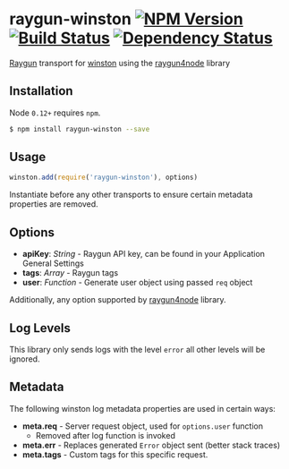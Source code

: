 # raygun-winston [![NPM Version][version-image]][version-url] [![Build Status][build-image]][build-url] [![Dependency Status][david-image]][david-url]

[Raygun][raygun] transport for [winston][winston] using the [raygun4node][raygun-node] library

## Installation

Node `0.12+` requires `npm`.

``` sh
$ npm install raygun-winston --save
```

## Usage

```javascript
winston.add(require('raygun-winston'), options)
```

Instantiate before any other transports to ensure certain metadata properties are removed.

## Options

* **apiKey**: *String* - Raygun API key, can be found in your Application General Settings
* **tags**: *Array* - Raygun tags
* **user**: *Function* - Generate user object using passed `req` object

Additionally, any option supported by [raygun4node][raygun-node] library.

## Log Levels

This library only sends logs with the level `error` all other levels will be ignored.

## Metadata

The following winston log metadata properties are used in certain ways:

- **meta.req** - Server request object, used for `options.user` function
  - Removed after log function is invoked
- **meta.err** - Replaces generated `Error` object sent (better stack traces)
- **meta.tags** - Custom tags for this specific request.

[version-url]: https://www.npmjs.com/package/raygun-winston
[version-image]: https://img.shields.io/npm/v/raygun-winston.svg
[david-url]: https://david-dm.org/Nijikokun/raygun-winston
[david-image]: https://david-dm.org/Nijikokun/raygun-winston.svg
[raygun]: https://raygun.io
[raygun-node]: https://github.com/MindscapeHQ/raygun4node
[winston]: https://github.com/winstonjs/winston
[build-url]: http://travis-ci.org/Nijikokun/raygun-winston
[build-image]: https://secure.travis-ci.org/Nijikokun/raygun-winston.png